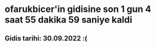 # ofarukbicer'in gidisine son 1 gun 4 saat 55 dakika 59 saniye kaldi

## Gidis tarihi: 30.09.2022 :(